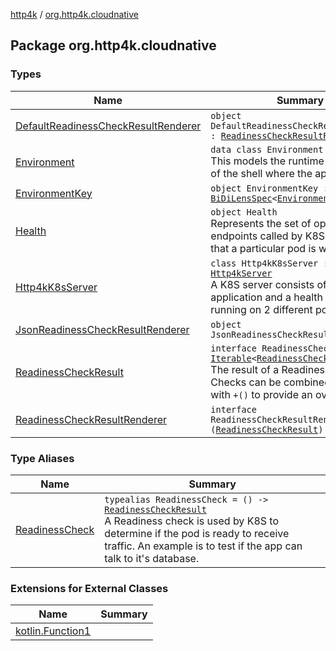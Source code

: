 [http4k](../index.md) / [org.http4k.cloudnative](./index.md)

## Package org.http4k.cloudnative

### Types

| Name | Summary |
|---|---|
| [DefaultReadinessCheckResultRenderer](-default-readiness-check-result-renderer/index.md) | `object DefaultReadinessCheckResultRenderer : `[`ReadinessCheckResultRenderer`](-readiness-check-result-renderer/index.md) |
| [Environment](-environment/index.md) | `data class Environment`<br>This models the runtime environment of the shell where the app is running |
| [EnvironmentKey](-environment-key/index.md) | `object EnvironmentKey : `[`BiDiLensSpec`](../org.http4k.lens/-bi-di-lens-spec/index.md)`<`[`Environment`](-environment/index.md)`, `[`String`](https://kotlinlang.org/api/latest/jvm/stdlib/kotlin/-string/index.html)`>` |
| [Health](-health/index.md) | `object Health`<br>Represents the set of operational endpoints called by K8S to ensure that a particular pod is working ok. |
| [Http4kK8sServer](-http4k-k8s-server/index.md) | `class Http4kK8sServer : `[`Http4kServer`](../org.http4k.server/-http4k-server/index.md)<br>A K8S server consists of a main application and a health application, running on 2 different ports. |
| [JsonReadinessCheckResultRenderer](-json-readiness-check-result-renderer/index.md) | `object JsonReadinessCheckResultRenderer` |
| [ReadinessCheckResult](-readiness-check-result/index.md) | `interface ReadinessCheckResult : `[`Iterable`](https://kotlinlang.org/api/latest/jvm/stdlib/kotlin.collections/-iterable/index.html)`<`[`ReadinessCheckResult`](-readiness-check-result/index.md)`>`<br>The result of a Readiness check. Checks can be combined together with `+()` to provide an overall result. |
| [ReadinessCheckResultRenderer](-readiness-check-result-renderer/index.md) | `interface ReadinessCheckResultRenderer : (`[`ReadinessCheckResult`](-readiness-check-result/index.md)`) -> `[`String`](https://kotlinlang.org/api/latest/jvm/stdlib/kotlin/-string/index.html) |

### Type Aliases

| Name | Summary |
|---|---|
| [ReadinessCheck](-readiness-check.md) | `typealias ReadinessCheck = () -> `[`ReadinessCheckResult`](-readiness-check-result/index.md)<br>A Readiness check is used by K8S to determine if the pod is ready to receive traffic. An example is to test if the app can talk to it's database. |

### Extensions for External Classes

| Name | Summary |
|---|---|
| [kotlin.Function1](kotlin.-function1/index.md) |  |
